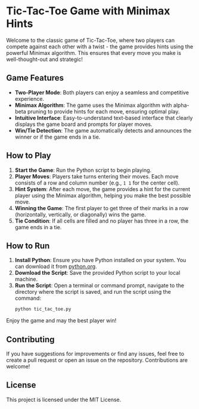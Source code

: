 # Tic-Tac-Toe Game with Minimax Hints

Welcome to the classic game of Tic-Tac-Toe, where two players can compete against each other with a twist - the game provides hints using the powerful Minimax algorithm. This ensures that every move you make is well-thought-out and strategic!

## Game Features

- **Two-Player Mode**: Both players can enjoy a seamless and competitive experience.
- **Minimax Algorithm**: The game uses the Minimax algorithm with alpha-beta pruning to provide hints for each move, ensuring optimal play.
- **Intuitive Interface**: Easy-to-understand text-based interface that clearly displays the game board and prompts for player moves.
- **Win/Tie Detection**: The game automatically detects and announces the winner or if the game ends in a tie.

## How to Play

1. **Start the Game**: Run the Python script to begin playing.
2. **Player Moves**: Players take turns entering their moves. Each move consists of a row and column number (e.g., `1 1` for the center cell).
3. **Hint System**: After each move, the game provides a hint for the current player using the Minimax algorithm, helping you make the best possible move.
4. **Winning the Game**: The first player to get three of their marks in a row (horizontally, vertically, or diagonally) wins the game.
5. **Tie Condition**: If all cells are filled and no player has three in a row, the game ends in a tie.


## How to Run

1. **Install Python**: Ensure you have Python installed on your system. You can download it from [python.org](https://www.python.org/).
2. **Download the Script**: Save the provided Python script to your local machine.
3. **Run the Script**: Open a terminal or command prompt, navigate to the directory where the script is saved, and run the script using the command:
    ```sh
    python tic_tac_toe.py
    ```

Enjoy the game and may the best player win!

## Contributing

If you have suggestions for improvements or find any issues, feel free to create a pull request or open an issue on the repository. Contributions are welcome!

## License

This project is licensed under the MIT License.




